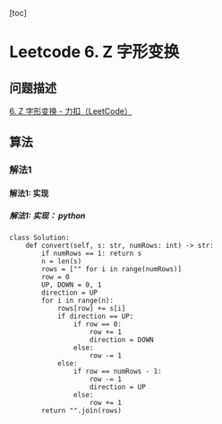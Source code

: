 
[toc]

# Leetcode 6. Z 字形变换

## 问题描述

[6. Z 字形变换 - 力扣（LeetCode）](https://leetcode-cn.com/problems/zigzag-conversion/)

## 算法

### 解法1

#### 解法1: 实现

##### 解法1: 实现： python

```
class Solution:
    def convert(self, s: str, numRows: int) -> str:
        if numRows == 1: return s
        n = len(s)
        rows = ["" for i in range(numRows)]
        row = 0
        UP, DOWN = 0, 1
        direction = UP
        for i in range(n):
            rows[row] += s[i]
            if direction == UP:
                if row == 0:
                    row += 1
                    direction = DOWN
                else:
                    row -= 1
            else:
                if row == numRows - 1:
                    row -= 1
                    direction = UP
                else:
                    row += 1
        return "".join(rows)
```
            
                    


